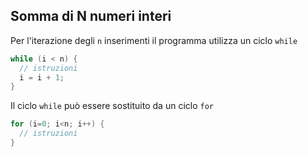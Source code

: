 ## Somma di N numeri interi

Per l'iterazione degli `n` inserimenti il programma utilizza un ciclo `while`
```cpp
while (i < n) {
  // istruzioni
  i = i + 1;
}
```
Il ciclo `while` può essere sostituito da un ciclo `for`
```cpp
for (i=0; i<n; i++) {
  // istruzioni
}
```
